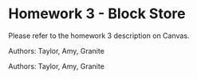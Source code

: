 # Homework 3 - Block Store

Please refer to the homework 3 description on Canvas.

Authors:
Taylor, Amy, Granite

Authors:
Taylor, Amy, Granite
